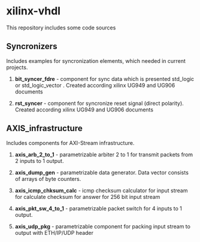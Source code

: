 # xilinx-vhdl
This repository includes some code sources

## Syncronizers 
Includes examples for syncronization elements, which needed in current projects. 

1. **bit_syncer_fdre** - component for sync data which is presented std_logic or std_logic_vector .
Created according xilinx UG949 and UG906 documents

2. **rst_syncer** - component for syncronize reset signal (direct polarity). 
Created according xilinx UG949 and UG906 documents

## AXIS_infrastructure
Includes components for AXI-Stream infrastructure. 

1. **axis_arb_2_to_1** - parametrizable arbiter 2 to 1 for transmit packets from 2 inputs to 1 output.

2. **axis_dump_gen** - parametrizable data generator. Data vector consists of arrays of byte counters.

3. **axis_icmp_chksum_calc** - icmp checksum calculator for input stream for calculate checksum for answer for 256 bit input stream

4. **axis_pkt_sw_4_to_1** - parametrizable packet switch for 4 inputs to 1 output. 

5. **axis_udp_pkg** - parametrizable component for packing input stream to output with ETH/IP/UDP header
